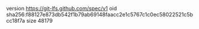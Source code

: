 version https://git-lfs.github.com/spec/v1
oid sha256:f88127e873db542f1b79ab69148faacc2e1c5767c1c0ec58022521c5bcc18f7a
size 48179
